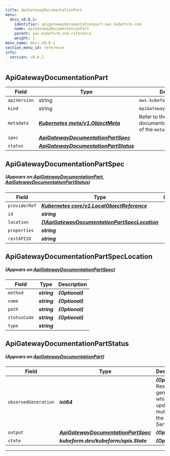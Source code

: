 ```yaml
---
title: ApiGatewayDocumentationPart
menu:
  docs_v0.0.1:
    identifier: apigatewaydocumentationpart-aws.kubeform.com
    name: ApiGatewayDocumentationPart
    parent: aws.kubeform.com-reference
    weight: 1
menu_name: docs_v0.0.1
section_menu_id: reference
info:
  version: v0.0.1
---
```


## ApiGatewayDocumentationPart
| Field | Type | Description |
| ------ | ----- | ----------- |
| `apiVersion` | string | `aws.kubeform.com/v1alpha1` |
|    `kind` | string | `ApiGatewayDocumentationPart` |
| `metadata` | ***[Kubernetes meta/v1.ObjectMeta](https://kubernetes.io/docs/reference/generated/kubernetes-api/v1.13/#objectmeta-v1-meta)***|Refer to the Kubernetes API documentation for the fields of the `metadata` field.|
| `spec` | ***[ApiGatewayDocumentationPartSpec](#ApiGatewayDocumentationPartSpec)***||
| `status` | ***[ApiGatewayDocumentationPartStatus](#ApiGatewayDocumentationPartStatus)***||
## ApiGatewayDocumentationPartSpec
##### (Appears on:[ApiGatewayDocumentationPart](#ApiGatewayDocumentationPart), [ApiGatewayDocumentationPartStatus](#ApiGatewayDocumentationPartStatus))
| Field | Type | Description |
| ------ | ----- | ----------- |
| `providerRef` | ***[Kubernetes core/v1.LocalObjectReference](https://kubernetes.io/docs/reference/generated/kubernetes-api/v1.13/#localobjectreference-v1-core)***||
| `id` | ***string***||
| `location` | ***[[]ApiGatewayDocumentationPartSpecLocation](#ApiGatewayDocumentationPartSpecLocation)***||
| `properties` | ***string***||
| `restAPIID` | ***string***||
## ApiGatewayDocumentationPartSpecLocation
##### (Appears on:[ApiGatewayDocumentationPartSpec](#ApiGatewayDocumentationPartSpec))
| Field | Type | Description |
| ------ | ----- | ----------- |
| `method` | ***string***| ***(Optional)*** |
| `name` | ***string***| ***(Optional)*** |
| `path` | ***string***| ***(Optional)*** |
| `statusCode` | ***string***| ***(Optional)*** |
| `type` | ***string***||
## ApiGatewayDocumentationPartStatus
##### (Appears on:[ApiGatewayDocumentationPart](#ApiGatewayDocumentationPart))
| Field | Type | Description |
| ------ | ----- | ----------- |
| `observedGeneration` | ***int64***| ***(Optional)*** Resource generation, which is updated on mutation by the API Server.|
| `output` | ***[ApiGatewayDocumentationPartSpec](#ApiGatewayDocumentationPartSpec)***| ***(Optional)*** |
| `state` | ***kubeform.dev/kubeform/apis.State***| ***(Optional)*** |
---
